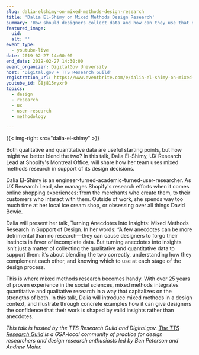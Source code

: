 ```yaml
---
slug: dalia-elshimy-on-mixed-methods-design-research
title: 'Dalia El-Shimy on Mixed Methods Design Research'
summary: 'How should designers collect data and how can they use that data to inform their work&#63; Dalia El-Shimy, UX Research Lead at Shopify&#39;s Montreal Office, will share how her team uses mixed methods research in support of its design decisions&#46;'
featured_image:
  uid:
  alt: ''
event_type:
  - youtube-live
date: 2019-02-27 14:00:00
end_date: 2019-02-27 14:30:00
event_organizer: DigitalGov University
host: 'Digital.gov + TTS Research Guild'
registration_url: https://www.eventbrite.com/e/dalia-el-shimy-on-mixed-methods-research-in-support-of-design-registration-56943695125
youtube_id: G8j815ryxr0
topics:
  - design
  - research
  - ux
  - user-research
  - methodology

---
```


{{< img-right src="dalia-el-shimy" >}}

Both qualitative and quantitative data are useful starting points, but how might we better blend the two? In this talk, Dalia El-Shimy, UX Research Lead at Shopify's Montreal Office, will share how her team uses mixed methods research in support of its design decisions.

Dalia El-Shimy is an engineer-turned-academic-turned-user-researcher. As UX Research Lead, she manages Shopify's research efforts when it comes online shopping experiences: from the merchants who create them, to their customers who interact with them. Outside of work, she spends way too much time at her local ice cream shop, or obsessing over all things David Bowie.

Dalia will present her talk, Turning Anecdotes Into Insights: Mixed Methods Research in Support of Design. In her words: “A few anecdotes can be more detrimental than no research—they can cause designers to forgo their instincts in favor of incomplete data. But turning anecdotes into insights isn’t just a matter of collecting the qualitative and quantitative data to support them: it’s about blending the two correctly, understanding how they complement each other, and knowing which to use at each stage of the design process.

This is where mixed methods research becomes handy. With over 25 years of proven experience in the social sciences, mixed methods integrates quantitative and qualitative research in a way that capitalizes on the strengths of both. In this talk, Dalia will introduce mixed methods in a design context, and illustrate through concrete examples how it can give designers the confidence that their work is shaped by valid insights rather than anecdotes.

_This talk is hosted by the TTS Research Guild and Digital.gov. [The TTS Research Guild](https://github.com/18F/g-research) is a GSA-local community of practice for design researchers and design research enthusiasts led by Ben Peterson and Andrew Maier._
